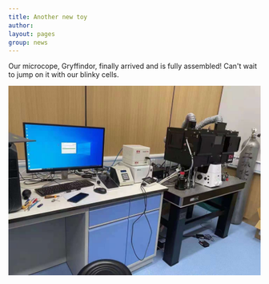 ```yaml
---
title: Another new toy
author: 
layout: pages
group: news
---
```


Our microcope, Gryffindor, finally arrived and is fully assembled! Can't wait to jump on it with our blinky cells.

<span class="image fit"><img src="/images/Gryffindor.jpg"   alt="Gryffindor"     class="img-responsive"></span> 
